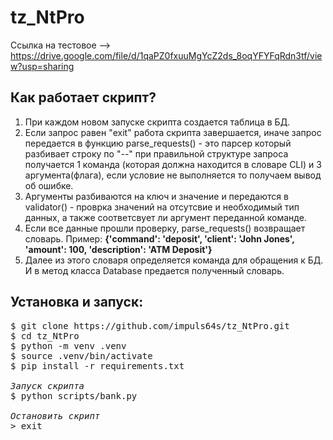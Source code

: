 # tz_NtPro
Ссылка на тестовое --> https://drive.google.com/file/d/1qaPZ0fxuuMgYcZ2ds_8oqYFYFqRdn3tf/view?usp=sharing  

## Как работает скрипт?
1) При каждом новом запуске скрипта создается таблица в БД.
2) Если запрос равен "exit" работа скрипта завершается, иначе запрос передается в функцию parse_requests() - это парсер который разбивает строку по "--" при правильной структуре запроса получается 1 команда (которая должна находится в словаре CLI)  и 3 аргумента(флага), если условие не выполняется то получаем вывод об ошибке.
3) Аргументы разбиваются на ключ и значение  и передаются в validator() - проврка значений на отсутсвие и необходимый тип данных, а также соответсвует ли аргумент переданной команде.
4) Если все данные прошли проверку, parse_requests() возвращает словарь. Пример: <b>{'command': 'deposit', 'client': 'John Jones', 'amount': 100, 'description': 'ATM Deposit'}</b>
5) Далее из этого словаря определяется команда для обращения к БД. И в метод класса Database предается полученный словарь.


## Установка и запуск:  
<pre>
$ git clone https://github.com/impuls64s/tz_NtPro.git
$ cd tz_NtPro
$ python -m venv .venv
$ source .venv/bin/activate
$ pip install -r requirements.txt

<i>Запуск скрипта</i>
$ python scripts/bank.py

<i>Остановить скрипт</i>
> exit
</pre>
